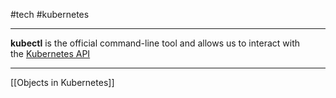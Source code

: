 #tech #kubernetes

---
**kubectl** is the official command-line tool and allows us to interact with the [Kubernetes API](https://kubernetes.io/docs/concepts/overview/kubernetes-api/)

---
[[Objects in Kubernetes]]

